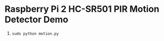 Raspberry Pi 2 HC-SR501 PIR Motion Detector Demo
================================================

 1. `sudo python motion.py`
